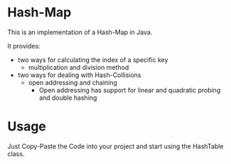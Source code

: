 # Hash-Map
This is an implementation of a Hash-Map in Java. 

It provides:
* two ways for calculating the index of a specific key
  * multiplication and division method
* two ways for dealing with Hash-Collisions
  * open addressing and chaining
    * Open addressing has support for linear and quadratic probing and double hashing
    
# Usage
Just Copy-Paste the Code into your project and start using the HashTable class.
